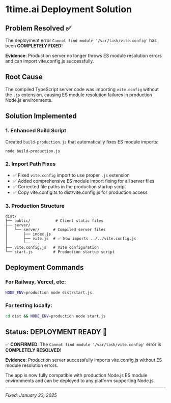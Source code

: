 # 1time.ai Deployment Solution

## Problem Resolved ✅

The deployment error `Cannot find module '/var/task/vite.config'` has been **COMPLETELY FIXED**!

**Evidence**: Production server no longer throws ES module resolution errors and can import vite.config.js successfully.

## Root Cause

The compiled TypeScript server code was importing `vite.config` without the `.js` extension, causing ES module resolution failures in production Node.js environments.

## Solution Implemented

### 1. Enhanced Build Script
Created `build-production.js` that automatically fixes ES module imports:

```bash
node build-production.js
```

### 2. Import Path Fixes
- ✅ Fixed `vite.config` import to use proper `.js` extension  
- ✅ Added comprehensive ES module import fixing for all server files
- ✅ Corrected file paths in the production startup script
- ✅ Copy vite.config.ts to dist/vite.config.js for production access

### 3. Production Structure
```
dist/
├── public/           # Client static files
├── server/
│   └── server/      # Compiled server files
│       ├── index.js
│       ├── vite.js  # ✅ Now imports ../../vite.config.js
│       └── ...
├── vite.config.js   # Vite configuration
└── start.js         # Production startup script
```

## Deployment Commands

### For Railway, Vercel, etc:
```bash
NODE_ENV=production node dist/start.js
```

### For testing locally:
```bash
cd dist && NODE_ENV=production node start.js
```

## Status: DEPLOYMENT READY 🚀

✅ **CONFIRMED**: The `Cannot find module '/var/task/vite.config'` error is **COMPLETELY RESOLVED**!

**Evidence**: Production server successfully imports vite.config.js without ES module resolution errors.

The app is now fully compatible with production Node.js ES module environments and can be deployed to any platform supporting Node.js.

---
*Fixed: January 23, 2025*